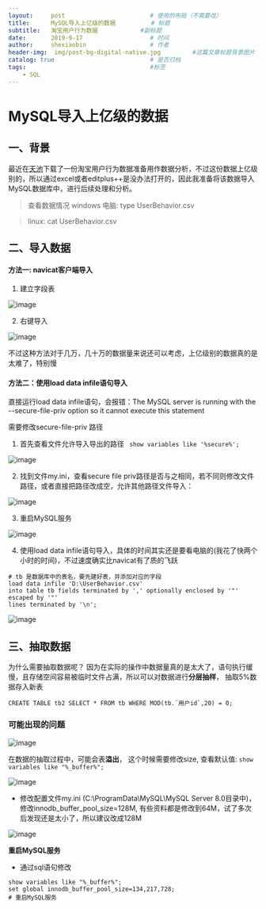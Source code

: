 ```yaml
---
layout:     post   				        # 使用的布局（不需要改）
title:      MySQL导入上亿级的数据 		   # 标题 
subtitle:   淘宝用户行为数据            #副标题
date:       2019-9-17 				    # 时间
author:     shexiaobin 				    # 作者
header-img:  img/post-bg-digital-native.jpg     	#这篇文章标题背景图片
catalog: true 						    # 是否归档
tags:								    #标签
    - SQL
---
```




#  MySQL导入上亿级的数据

## 一、背景
最近在[天池](https://tianchi.aliyun.com/dataset/dataDetail?dataId=649)下载了一份淘宝用户行为数据准备用作数据分析，不过这份数据上亿级别的，所以通过excel或者editplus++是没办法打开的，因此我准备将该数据导入MySQL数据库中，进行后续处理和分析。
> 查看数据情况
> windows 电脑:  type UserBehavior.csv

> linux:  cat UserBehavior.csv

## 二、导入数据
#### 方法一: navicat客户端导入
1. 建立字段表

![image](https://user-images.githubusercontent.com/26622879/65060250-203c4800-d9aa-11e9-83a4-d5576836f0aa.png)


2. 右键导入

![image](https://user-images.githubusercontent.com/26622879/65060594-bf613f80-d9aa-11e9-82fb-2abc2c5f19e7.png)


不过这种方法对于几万，几十万的数据量来说还可以考虑，上亿级别的数据真的是太难了，特别慢

#### 方法二：使用load data infile语句导入
直接运行load data infile语句，会报错：The MySQL server is running with the --secure-file-priv option so it cannot execute this statement

需要修改secure-file-priv 路径


1. 首先查看文件允许导入导出的路径
`` show variables like '%secure%';``

![image](https://user-images.githubusercontent.com/26622879/65060630-d30ca600-d9aa-11e9-9621-11b11bad8101.png)

2. 找到文件my.ini，查看secure file priv路径是否与之相同，若不同则修改文件路径，或者直接把路径改成空，允许其他路径文件导入：

![image](https://user-images.githubusercontent.com/26622879/65060664-e3bd1c00-d9aa-11e9-9851-59b47cbac28f.png)

3. 重启MySQL服务

![image](https://user-images.githubusercontent.com/26622879/65060704-f7688280-d9aa-11e9-8f19-c69b8ce498d9.png)

4. 使用load data infile语句导入，具体的时间其实还是要看电脑的(我花了快两个小时的时间)，不过速度确实比navicat有了质的飞跃

```
# tb 是数据库中的表名，要先建好表，并添加对应的字段
load data infile 'D:\UserBehavior.csv'   
into table tb fields terminated by ',' optionally enclosed by '"' escaped by '"'
lines terminated by '\n'; 
```

![image](https://user-images.githubusercontent.com/26622879/65060761-0f400680-d9ab-11e9-889b-27475cddd796.png)

## 三、抽取数据
为什么需要抽取数据呢？
因为在实际的操作中数据量真的是太大了，语句执行缓慢，且存储空间容易被临时文件占满，所以可以对数据进行**分层抽样**， 抽取5%数据存入新表
```
CREATE TABLE tb2 SELECT * FROM tb WHERE MOD(tb.`用户id`,20) = 0;
```
### 可能出现的问题

![image](https://user-images.githubusercontent.com/26622879/65060789-1bc45f00-d9ab-11e9-99cb-602d4de8e738.png)

在数据的抽取过程中，可能会表**溢出**， 这个时候需要修改size,
查看默认值: ``show variables like "%_buffer%";``

![image](https://user-images.githubusercontent.com/26622879/65060820-30085c00-d9ab-11e9-97d0-733d5bfc5036.png)

-  修改配置文件my.ini
(C:\ProgramData\MySQL\MySQL Server 8.0目录中)，修改innodb_buffer_pool_size=128M, 有些资料都是修改到64M，试了多次后发现还是太小了，所以建议改成128M

![image](https://user-images.githubusercontent.com/26622879/65060852-3dbde180-d9ab-11e9-9072-f86aa9a74529.png)

**重启MySQL服务**

-  通过sql语句修改
```
show variables like "%_buffer%";
set global innodb_buffer_pool_size=134,217,728‬;
# 重启MySQL服务
```
